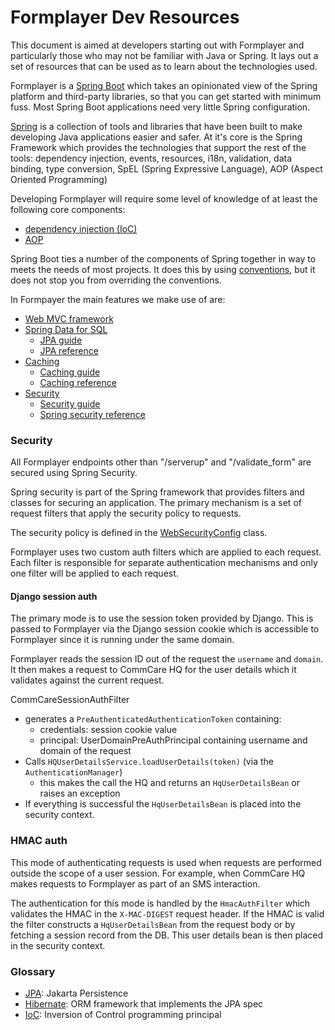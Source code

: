 Formplayer Dev Resources
========================

This document is aimed at developers starting out with Formplayer and
particularly those who may not be familiar with Java or Spring. It lays out a set of
resources that can be used as to learn about the technologies used.

Formplayer is a [Spring Boot](https://docs.spring.io/spring-boot/docs/current/reference/html/index.html) which
takes an opinionated view of the Spring platform and third-party libraries,
so that you can get started with minimum fuss. Most Spring Boot applications need very
little Spring configuration.

[Spring](https://spring.io/) is a collection of tools and libraries that have been
built to make developing Java applications easier and safer. At it's core is the Spring Framework
which provides the technologies that support the rest of the tools: dependency injection, events, resources, i18n,
validation, data binding, type conversion, SpEL (Spring Expressive Language), AOP (Aspect Oriented Programming)

Developing Formplayer will require some level of knowledge of at least the following core components:
* [dependency injection (IoC)](https://docs.spring.io/spring-framework/docs/current/reference/html/core.html#beans)
* [AOP](https://docs.spring.io/spring-framework/docs/current/reference/html/core.html#aop)

Spring Boot ties a number of the components of Spring together in way to meets the needs of most projects. It does
this by using [conventions][boot_conventions], but it does not stop you from overriding the conventions.

[boot_conventions]: https://docs.spring.io/spring-boot/docs/current/reference/html/using-spring-boot.html#using-boot-structuring-your-code

In Formpayer the main features we make use of are:
* [Web MVC framework](https://docs.spring.io/spring-boot/docs/current/reference/html/spring-boot-features.html#boot-features-developing-web-applications)
* [Spring Data for SQL](https://docs.spring.io/spring-boot/docs/current/reference/html/spring-boot-features.html#boot-features-sql)
  * [JPA guide](https://spring.io/guides/gs/accessing-data-jpa/)
  * [JPA reference](https://docs.spring.io/spring-data/jpa/docs/current/reference/html/#repositories)
* [Caching](https://docs.spring.io/spring-boot/docs/current/reference/html/spring-boot-features.html#boot-features-caching)
  * [Caching guide](https://spring.io/guides/gs/caching/)
  * [Caching reference](https://docs.spring.io/spring-framework/docs/current/reference/html/integration.html#cache)
* [Security](https://docs.spring.io/spring-boot/docs/2.4.3/reference/html/spring-boot-features.html#boot-features-security)
  * [Security guide](#security)
  * [Spring security reference](https://docs.spring.io/spring-security/site/docs/5.4.5/reference/html5/#introduction)

### Security
All Formplayer endpoints other than "/serverup" and "/validate_form" are secured using Spring Security.

Spring security is part of the Spring framework that provides filters and classes for securing an application.
The primary mechanism is a set of request filters that apply the security policy to requests.

The security policy is defined in the [WebSecurityConfig](src/main/java/org/commcare/formplayer/configuration/WebSecurityConfig.java)
class.

Formplayer uses two custom auth filters which are applied to each request. Each filter is responsible for
separate authentication mechanisms and only one filter will be applied to each request.

#### Django session auth
The primary mode is to use the session token provided by Django. This is passed to Formplayer via the
Django session cookie which is accessible to Formplayer since it is running under the same domain.

Formplayer reads the session ID out of the request the `username` and `domain`. It then makes a request to
CommCare HQ for the user details which it validates against the current request.

CommCareSessionAuthFilter
  - generates a `PreAuthenticatedAuthenticationToken` containing:
    - credentials: session cookie value
    - principal: UserDomainPreAuthPrincipal containing username and domain of the request
  - Calls `HQUserDetailsService.loadUserDetails(token)` (via the `AuthenticationManager`)
    - this makes the call the HQ and returns an `HqUserDetailsBean` or raises an exception
  - If everything is successful the `HqUserDetailsBean` is placed into the security context.

### HMAC auth

This mode of authenticating requests is used when requests are performed outside the scope of a user session. For
example, when CommCare HQ makes requests to Formplayer as part of an SMS interaction.

The authentication for this mode is handled by the `HmacAuthFilter` which validates the HMAC in the `X-MAC-DIGEST`
request header. If the HMAC is valid the filter constructs a `HqUserDetailsBean` from the request body or by
fetching a session record from the DB. This user details bean is then placed in the security context.

### Glossary
* [JPA](https://en.wikipedia.org/wiki/Jakarta_Persistence): Jakarta Persistence
* [Hibernate](https://en.wikipedia.org/wiki/Hibernate_(framework)): ORM framework that implements the JPA spec
* [IoC](https://en.wikipedia.org/wiki/Inversion_of_control): Inversion of Control programming principal
